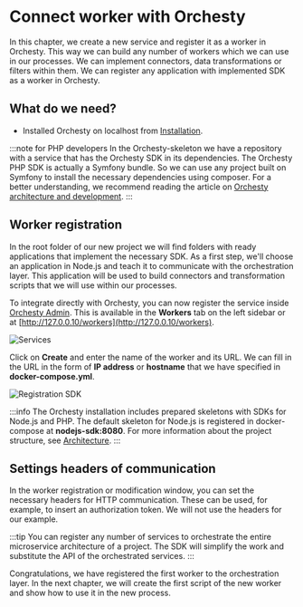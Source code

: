 # Connect worker with Orchesty

In this chapter, we create a new service and register it as a worker in Orchesty.
This way we can build any number of workers which we can use in our processes.
We can implement connectors, data transformations or filters within them. We can register any application with implemented SDK as a worker in Orchesty.

## What do we need?

- Installed Orchesty on localhost from [Installation](../get-started/installation.md). 

:::note for PHP developers
In the Orchesty-skeleton we have a repository with a service that has the Orchesty SDK in its dependencies. The Orchesty PHP SDK is actually a Symfony bundle. So we can use any project built on Symfony to install the necessary dependencies using composer. For a better understanding, we recommend reading the article on [Orchesty architecture and development](../get-started/architecture).
:::

## Worker registration
In the root folder of our new project we will find folders with ready applications that implement the necessary SDK. As a first step, we'll choose an application in Node.js and teach it to communicate with the orchestration layer. This application will be used to build connectors and transformation scripts that we will use within our processes.

To integrate directly with Orchesty, you can now register the service inside [Orchesty Admin](../admin/admin.md). This is available in the **Workers** tab on the left sidebar or at [http://127.0.0.10/workers](http://127.0.0.10/workers).

![Services](/img/tutorial/sdk-implementation.svg "Services")

Click on **Create** and enter the name of the worker and its URL. We can fill in the URL in the form of **IP address** or **hostname** that we have specified in **docker-compose.yml**.

![Registration SDK](/img/tutorial/add-sdk.svg "Services")

:::info
The Orchesty installation includes prepared skeletons with SDKs for Node.js and PHP. The default skeleton for Node.js is registered in docker-compose at **nodejs-sdk:8080**. For more information about the project structure, see [Architecture](../get-started/architecture.md).
:::
## Settings headers of communication
In the worker registration or modification window, you can set the necessary headers for HTTP communication. These can be used, for example, to insert an authorization token. We will not use the headers for our example.

:::tip
You can register any number of services to orchestrate the entire microservice architecture of a project. The SDK will simplify the work and substitute the API of the orchestrated services.
:::

Congratulations, we have registered the first worker to the orchestration layer. In the next chapter, we will create the first script of the new worker and show how to use it in the new process.

